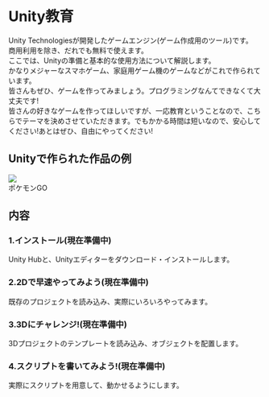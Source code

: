 # Unity教育
Unity Technologiesが開発したゲームエンジン(ゲーム作成用のツール)です。  
商用利用を除き、だれでも無料で使えます。  
ここでは、Unityの準備と基本的な使用方法について解説します。  
かなりメジャーなスマホゲーム、家庭用ゲーム機のゲームなどがこれで作られています。  
皆さんもぜひ、ゲームを作ってみましょう。プログラミングなんてできなくて大丈夫です!  
皆さんの好きなゲームを作ってほしいですが、一応教育ということなので、こちらでテーマを決めさせていただきます。でもかかる時間は短いなので、安心してください!あとはぜひ、自由にやってください!

## Unityで作られた作品の例
[![](https://www.pokemongo.jp/PostImages/2181baff023b84585067d4b08e1faf1f46639b78.png)](https://www.pokemongo.jp/)  
ポケモンGO

## 内容
### 1.インストール(現在準備中)  
Unity Hubと、Unityエディターをダウンロード・インストールします。
### 2.2Dで早速やってみよう(現在準備中)
既存のプロジェクトを読み込み、実際にいろいろやってみます。
### 3.3Dにチャレンジ!(現在準備中)
3Dプロジェクトのテンプレートを読み込み、オブジェクトを配置します。
### 4.スクリプトを書いてみよう!(現在準備中)
実際にスクリプトを用意して、動かせるようにします。
